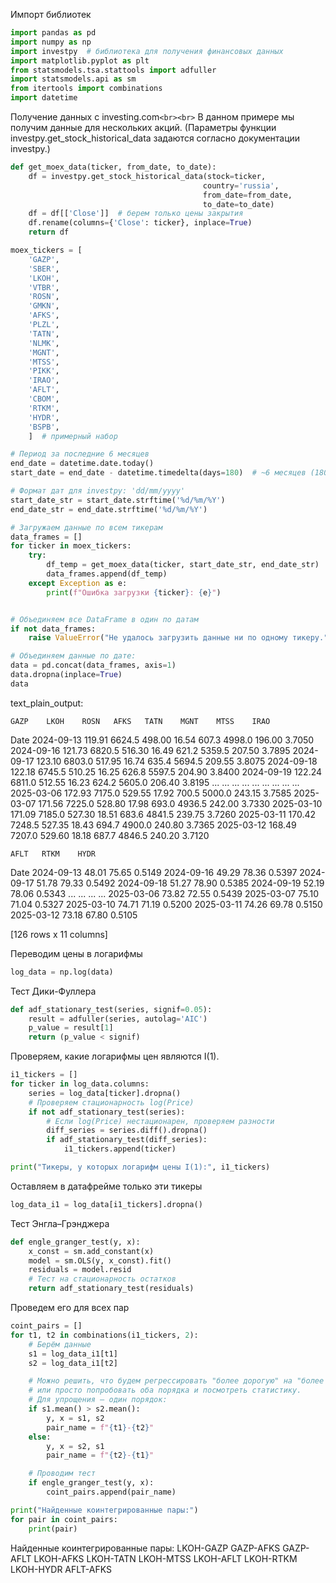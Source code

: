 Импорт библиотек

```python
import pandas as pd
import numpy as np
import investpy  # библиотека для получения финансовых данных
import matplotlib.pyplot as plt
from statsmodels.tsa.stattools import adfuller
import statsmodels.api as sm
from itertools import combinations
import datetime
```

Получение данных с investing.com`<br><br>`
В данном примере мы получим данные для нескольких акций. (Параметры функции investpy.get_stock_historical_data задаются согласно документации investpy.)

```python
def get_moex_data(ticker, from_date, to_date):
    df = investpy.get_stock_historical_data(stock=ticker,
                                           country='russia',
                                           from_date=from_date,
                                           to_date=to_date)
    df = df[['Close']]  # берем только цены закрытия
    df.rename(columns={'Close': ticker}, inplace=True)
    return df

moex_tickers = [
    'GAZP',
    'SBER',
    'LKOH',
    'VTBR',
    'ROSN',
    'GMKN',
    'AFKS',
    'PLZL',
    'TATN',
    'NLMK',
    'MGNT',
    'MTSS',
    'PIKK',
    'IRAO',
    'AFLT',
    'CBOM',
    'RTKM',
    'HYDR',
    'BSPB',
    ]  # примерный набор

# Период за последние 6 месяцев
end_date = datetime.date.today()
start_date = end_date - datetime.timedelta(days=180)  # ~6 месяцев (180 дней)

# Формат дат для investpy: 'dd/mm/yyyy'
start_date_str = start_date.strftime('%d/%m/%Y')
end_date_str = end_date.strftime('%d/%m/%Y')

# Загружаем данные по всем тикерам
data_frames = []
for ticker in moex_tickers:
    try:
        df_temp = get_moex_data(ticker, start_date_str, end_date_str)
        data_frames.append(df_temp)
    except Exception as e:
        print(f"Ошибка загрузки {ticker}: {e}")


# Объединяем все DataFrame в один по датам
if not data_frames:
    raise ValueError("Не удалось загрузить данные ни по одному тикеру.")

# Объединяем данные по дате:
data = pd.concat(data_frames, axis=1)
data.dropna(inplace=True)
data
```

text_plain_output:

    GAZP    LKOH    ROSN   AFKS   TATN    MGNT    MTSS    IRAO
Date
2024-09-13  119.91  6624.5  498.00  16.54  607.3  4998.0  196.00  3.7050
2024-09-16  121.73  6820.5  516.30  16.49  621.2  5359.5  207.50  3.7895
2024-09-17  123.10  6803.0  517.95  16.74  635.4  5694.5  209.55  3.8075
2024-09-18  122.18  6745.5  510.25  16.25  626.8  5597.5  204.90  3.8400
2024-09-19  122.24  6811.0  512.55  16.23  624.2  5605.0  206.40  3.8195
...            ...     ...     ...    ...    ...     ...     ...     ...
2025-03-06  172.93  7175.0  529.55  17.92  700.5  5000.0  243.15  3.7585
2025-03-07  171.56  7225.0  528.80  17.98  693.0  4936.5  242.00  3.7330
2025-03-10  171.09  7185.0  527.30  18.51  683.6  4841.5  239.75  3.7260
2025-03-11  170.42  7248.5  527.35  18.43  694.7  4900.0  240.80  3.7365
2025-03-12  168.49  7207.0  529.60  18.18  687.7  4846.5  240.20  3.7120

    AFLT   RTKM    HYDR
Date
2024-09-13  48.01  75.65  0.5149
2024-09-16  49.29  78.36  0.5397
2024-09-17  51.78  79.33  0.5492
2024-09-18  51.27  78.90  0.5385
2024-09-19  52.19  78.06  0.5343
...           ...    ...     ...
2025-03-06  73.82  72.55  0.5439
2025-03-07  75.10  71.04  0.5327
2025-03-10  74.71  71.19  0.5200
2025-03-11  74.26  69.78  0.5150
2025-03-12  73.18  67.80  0.5105

[126 rows x 11 columns]

Переводим цены в логарифмы

```python
log_data = np.log(data)
```

Тест Дики-Фуллера

```python
def adf_stationary_test(series, signif=0.05):
    result = adfuller(series, autolag='AIC')
    p_value = result[1]
    return (p_value < signif)
```

Проверяем, какие логарифмы цен являются I(1).

```python
i1_tickers = []
for ticker in log_data.columns:
    series = log_data[ticker].dropna()
    # Проверяем стационарность log(Price)
    if not adf_stationary_test(series):
        # Если log(Price) нестационарен, проверяем разности
        diff_series = series.diff().dropna()
        if adf_stationary_test(diff_series):
            i1_tickers.append(ticker)

print("Тикеры, у которых логарифм цены I(1):", i1_tickers)
```

Оставляем в датафрейме только эти тикеры

```python
log_data_i1 = log_data[i1_tickers].dropna()
```

Тест Энгла–Грэнджера

```python
def engle_granger_test(y, x):
    x_const = sm.add_constant(x)
    model = sm.OLS(y, x_const).fit()
    residuals = model.resid
    # Тест на стационарность остатков
    return adf_stationary_test(residuals)
```

Проведем его для всех пар

```python
coint_pairs = []
for t1, t2 in combinations(i1_tickers, 2):
    # Берём данные
    s1 = log_data_i1[t1]
    s2 = log_data_i1[t2]

    # Можно решить, что будем регрессировать "более дорогую" на "более дешёвую" 
    # или просто попробовать оба порядка и посмотреть статистику.
    # Для упрощения — один порядок:
    if s1.mean() > s2.mean():
        y, x = s1, s2
        pair_name = f"{t1}-{t2}"
    else:
        y, x = s2, s1
        pair_name = f"{t2}-{t1}"

    # Проводим тест
    if engle_granger_test(y, x):
        coint_pairs.append(pair_name)

print("Найденные коинтегрированные пары:")
for pair in coint_pairs:
    print(pair)
```

Найденные коинтегрированные пары:
LKOH-GAZP
GAZP-AFKS
GAZP-AFLT
LKOH-AFKS
LKOH-TATN
LKOH-MTSS
LKOH-AFLT
LKOH-RTKM
LKOH-HYDR
AFLT-AFKS
